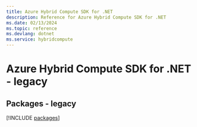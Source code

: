 ```yaml
---
title: Azure Hybrid Compute SDK for .NET
description: Reference for Azure Hybrid Compute SDK for .NET
ms.date: 02/13/2024
ms.topic: reference
ms.devlang: dotnet
ms.service: hybridcompute
---
```

# Azure Hybrid Compute SDK for .NET - legacy
## Packages - legacy
[!INCLUDE [packages](hybrid-compute-index.md)]